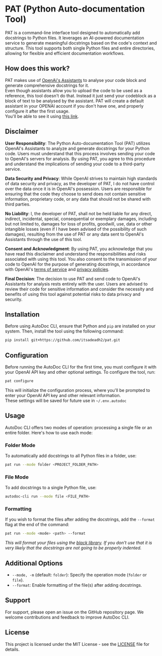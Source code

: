 # PAT (Python Auto-documentation Tool)

PAT is a command-line interface tool designed to automatically add docstrings to Python files. It leverages an AI-powered documentation service to generate meaningful docstrings based on the code's context and structure. This tool supports both single Python files and entire directories, allowing for flexible and efficient documentation workflows.

## How does this work?
PAT makes use of [OpenAi's Assistants](https://platform.openai.com/docs/assistants/overview) to analyse your code block and generate comprehensive docstrings for it.  
Even though assistants allow you to upload the code to be used as a reference, this tool doesn't do that. Instead it just send your codeblock as a block of text to be analysed by the assistant.
PAT will create a default assistant in your OPENAI account if you don't have one, and properly configure it after the first usage.  
You'll be able to see it using [this link](https://platform.openai.com/playground/assistants).

## Disclaimer
**User Responsibility**: The Python Auto-documentation Tool (PAT) utilizes OpenAI's Assistants to analyze and generate docstrings for your Python code. Users must understand that this process involves sending your code to OpenAI's servers for analysis. By using PAT, you agree to this procedure and understand the implications of sending your code to a third-party service.

**Data Security and Privacy**: While OpenAI strives to maintain high standards of data security and privacy, as the developer of PAT, I do not have control over the data once it is in OpenAI's possession. Users are responsible for ensuring that the code they choose to send does not contain sensitive information, proprietary code, or any data that should not be shared with third parties.

**No Liability**: I, the developer of PAT, shall not be held liable for any direct, indirect, incidental, special, consequential or exemplary damages, including but not limited to, damages for loss of profits, goodwill, use, data or other intangible losses (even if I have been advised of the possibility of such damages), resulting from the use of PAT or any data sent to OpenAI's Assistants through the use of this tool.

**Consent and Acknowledgment**: By using PAT, you acknowledge that you have read this disclaimer and understand the responsibilities and risks associated with using this tool. You also consent to the transmission of your code to OpenAI for the purpose of generating docstrings, in accordance with OpenAI's [terms of service](https://openai.com/policies/terms-of-use) and [privacy policies](https://openai.com/policies/privacy-policy).

**Final Decision**: The decision to use PAT and send code to OpenAI's Assistants for analysis rests entirely with the user. Users are advised to review their code for sensitive information and consider the necessity and benefits of using this tool against potential risks to data privacy and security.

## Installation

Before using AutoDoc CLI, ensure that Python and `pip` are installed on your system. Then, install the tool using the following command:
```bash
pip install git+https://github.com/itsadeadh2/pat.git
```

## Configuration

Before running the AutoDoc CLI for the first time, you must configure it with your OpenAI API key and other optional settings. To configure the tool, run:

```bash
pat configure
```

This will initialize the configuration process, where you'll be prompted to enter your OpenAI API key and other relevant information.  
These settings will be saved for future use in `~/.env.autodoc`

## Usage

AutoDoc CLI offers two modes of operation: processing a single file or an entire folder. Here's how to use each mode:

### Folder Mode

To automatically add docstrings to all Python files in a folder, use:
```bash
pat run --mode folder <PROJECT_FOLDER_PATH>
```

### File Mode

To add docstrings to a single Python file, use:
```bash
autodoc-cli run --mode file <FILE_PATH>
```
### Formatting

If you wish to format the files after adding the docstrings, add the `--format` flag at the end of the command:
```bash
pat run --mode <mode> <path> --format
```
*This will format your files using the [black library](https://pypi.org/project/black/). If you don't use that it is very likely that the docstrings are not going to be
properly indented.*

## Additional Options

- `--mode, -m` (default: `folder`): Specify the operation mode (`folder` or `file`).
- `--format`: Enable formatting of the file(s) after adding docstrings.

## Support

For support, please open an issue on the GitHub repository page. We welcome contributions and feedback to improve AutoDoc CLI.

## License

This project is licensed under the MIT License - see the [LICENSE](LICENSE) file for details.